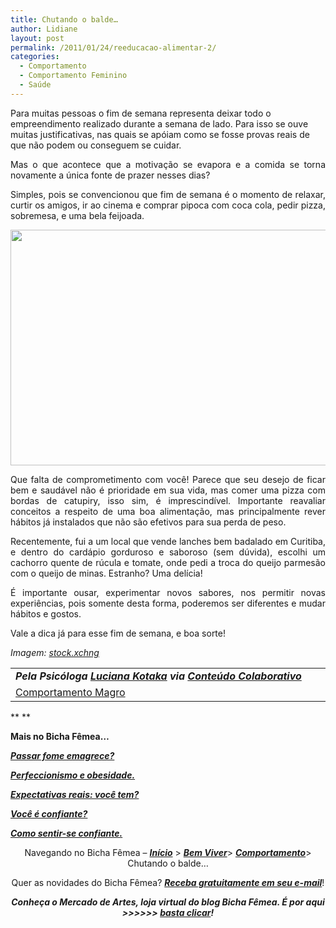 ```yaml
---
title: Chutando o balde…
author: Lidiane
layout: post
permalink: /2011/01/24/reeducacao-alimentar-2/
categories:
  - Comportamento
  - Comportamento Feminino
  - Saúde
---
```

Para muitas pessoas o fim de semana representa deixar todo o empreendimento realizado durante a semana de lado. Para isso se ouve muitas justificativas, nas quais se apóiam como se fosse provas reais de que não podem ou conseguem se cuidar.

<p style="text-align: justify;">
  Mas o que acontece que a motivação se evapora e a comida se torna novamente a única fonte de prazer nesses dias?
</p>

<!--more-->

<p style="text-align: justify;">
  Simples, pois se convencionou que fim de semana é o momento de relaxar, curtir os amigos, ir ao cinema e comprar pipoca com coca cola, pedir pizza, sobremesa, e uma bela feijoada.
</p>

<p style="text-align: center;">
  <a href="https://www.trololodemulher.com.br/2011/01/biscoitos.jpg"><img class="alignnone size-full wp-image-5764" title="biscoitos" src="https://www.trololodemulher.com.br/2011/01/biscoitos.jpg" alt="" width="570" height="377" /></a>
</p>

<p style="text-align: justify;">
  Que falta de comprometimento com você! Parece que seu desejo de ficar bem e saudável não é prioridade em sua vida, mas comer uma pizza com bordas de catupiry, isso sim, é imprescindível. Importante reavaliar conceitos a respeito de uma boa alimentação, mas principalmente rever hábitos já instalados que não são efetivos para sua perda de peso.
</p>

<p style="text-align: justify;">
  Recentemente, fui a um local que vende lanches bem badalado em Curitiba, e dentro do cardápio gorduroso e saboroso (sem dúvida), escolhi um cachorro quente de rúcula e tomate, onde pedi a troca do queijo parmesão com o queijo de minas. Estranho? Uma delícia!
</p>

<p style="text-align: justify;">
  É importante ousar, experimentar novos sabores, nos permitir novas experiências, pois somente desta forma, poderemos ser diferentes e mudar hábitos e gostos.
</p>

<p style="text-align: justify;">
  Vale a dica já para esse fim de semana, e boa sorte!
</p>

_Imagem:_ <a href="http://www.sxc.hu/" target="_blank" rel="noopener noreferrer"><em>stock.xchng</em></a>

<table border="0" cellspacing="0" cellpadding="0" width="600">
  <tr>
    <td width="600" valign="top">
      <strong><em>Pela Psicóloga <a href="http://www.trololodemulher.com.br/category/colaboradores/luciana-kotaka/">Luciana Kotaka</a> via <a href="http://www.trololodemulher.com.br/para-voce/conteudo-colaborativo/">Conteúdo Colaborativo</a></em></strong>
    </td>
  </tr>
  
  <tr>
    <td width="600" valign="top">
      <a href="http://lucianakotaka.com.br/">Comportamento Magro</a>
    </td>
  </tr>
</table>

** **

**Mais no Bicha Fêmea…**

**_[Passar fome emagrece?](http://www.trololodemulher.com.br/2010/08/02/passar-fome-nao-emagrece/)_**

**_[Perfeccionismo e obesidade.](http://www.trololodemulher.com.br/2010/07/21/perfeccionismo-e-obesidade/)_**

**_[Expectativas reais: você tem?](http://www.trololodemulher.com.br/2010/06/28/emagrecimento-expectativas/)_**

**_[Você é confiante?](http://www.trololodemulher.com.br/2010/05/21/auto-estima-confianca-mulher/)_**

**_[Como sentir-se confiante.](http://www.trololodemulher.com.br/2010/05/03/auto-estima/)_**

<p style="text-align: center;">
  Navegando no Bicha Fêmea – <strong><em><a href="http://www.trololodemulher.com.br/">Início</a></em></strong> > <a href="http://www.trololodemulher.com.br/bem-viver/"><strong><em>Bem Viver</em></strong></a>> <a href="http://www.trololodemulher.com.br/category/da-mente/comportamento/"><strong><em>Comportamento</em></strong></a>> Chutando o balde…
</p>

<p style="text-align: center;">
  Quer as novidades do Bicha Fêmea? <strong><em><a href="http://feedburner.google.com/fb/a/mailverify?uri=blogbichafemea&loc=pt_BR">Receba gratuitamente em seu e-mail</a></em></strong>!
</p>

<p style="text-align: center;">
  <strong><em>Conheça o Mercado de Artes, loja virtual do blog Bicha Fêmea. É por aqui >>>>>> </em><a href="http://www.trololodemulher.com.br/loja/"><em>basta clicar</em></a><em>!</em></strong>
</p>